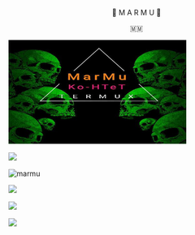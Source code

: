 
<p align="center"> 🍁 M A R M U 🍁</p>
<p align="center"> 🇲🇲 </p>

<img src="IMG_20220104_230411_008.jpg" alt="hackerpro_logo" height="205" width="350"> 

[![](https://img.shields.io/badge/MARMU-BABY_DRAG0N-orange?style=for-the-badge&logoColor=red&labelColor=black)](https://github.com/MarMu-BabyDragon) 


![marmu](https://myoctocat.com/assets/images/base-octocat.svg)


<!--
**MarMu-BabyDragon/MarMu-BabyDragon** is a ✨ _special_ ✨ repository because its `README.md` (this file) appears on your GitHub profile.
You can click the Preview link to take a look at your changes.
--->

![](https://img.shields.io/badge/Facebook-Techonology_By_MarMu-lightred?style=for-the-badge&logo=facebook.svg)

[![](https://img.shields.io/badge/Contact-Facebook_Page-lightblue?logo=Github&logoColor=red&labelColor=black)](https://github.com/MarMu-BabyDragon) <br>


[![](https://img.shields.io/badge/Github-Baby_Dragon-lightblue?logo=Github&logoColor=red&labelColor=black)](https://github.com/MarMu-BabyDragon) <br>

